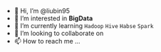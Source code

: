 - 👋 Hi, I’m @liubin95
- 👀 I’m interested in **BigData**
- 🌱 I’m currently learning `Hadoop` `Hive` `Habse` `Spark`
- 💞️ I’m looking to collaborate on 
- 📫 How to reach me ...

<!---
liubin95/liubin95 is a ✨ special ✨ repository because its `README.md` (this file) appears on your GitHub profile.
You can click the Preview link to take a look at your changes.
--->
